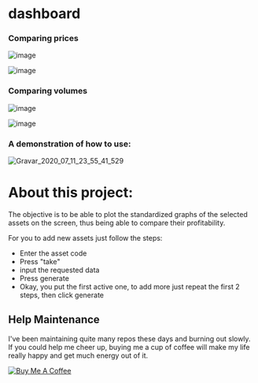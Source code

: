 # dashboard

### Comparing prices

![image](https://user-images.githubusercontent.com/48841448/86982930-cbe49d80-c160-11ea-9551-ae3af26baee9.png)

![image](https://user-images.githubusercontent.com/48841448/86982955-e585e500-c160-11ea-8e7a-74c708f05d96.png)

### Comparing volumes

![image](https://user-images.githubusercontent.com/48841448/86983396-23cfd400-c162-11ea-907e-640147f746ba.png)

![image](https://user-images.githubusercontent.com/48841448/86983416-334f1d00-c162-11ea-8589-908d0cba6a59.png)

### A demonstration of how to use:

![Gravar_2020_07_11_23_55_41_529](https://user-images.githubusercontent.com/48841448/87237944-c0001200-c3d2-11ea-9d91-1047ec14b213.gif)


# About this project:

The objective is to be able to plot the standardized graphs of the selected assets on the screen, thus being able to compare their profitability.

For you to add new assets just follow the steps:
* Enter the asset code
* Press "take"
* input the requested data
* Press generate
* Okay, you put the first active one, to add more just repeat the first 2 steps, then click generate

## Help Maintenance

I've been maintaining quite many repos these days and burning out slowly. If you could help me cheer up, buying me a cup of coffee will make my life really happy and get much energy out of it.

<a href="https://www.buymeacoffee.com/emesonfilho" target="_blank"><img src="https://www.buymeacoffee.com/assets/img/custom_images/purple_img.png" alt="Buy Me A Coffee" style="height: auto !important;width: auto !important;" ></a>
